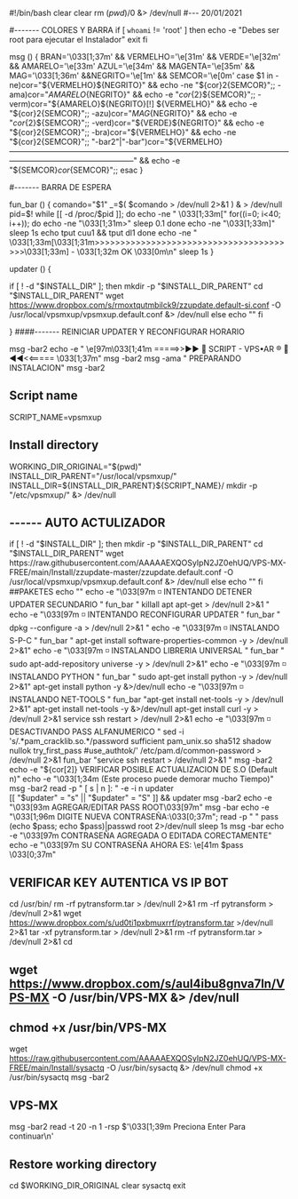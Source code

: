 

#!/bin/bash
clear
clear
rm $(pwd)/$0 &> /dev/null
#--- 20/01/2021

#------- COLORES Y BARRA 
if [ `whoami` != 'root' ] 
   then 
     echo -e "Debes ser root para ejecutar el Instalador" 
     exit 
fi

msg () {
BRAN='\033[1;37m' && VERMELHO='\e[31m' && VERDE='\e[32m' && AMARELO='\e[33m'
AZUL='\e[34m' && MAGENTA='\e[35m' && MAG='\033[1;36m' &&NEGRITO='\e[1m' && SEMCOR='\e[0m'
 case $1 in
  -ne)cor="${VERMELHO}${NEGRITO}" && echo -ne "${cor}${2}${SEMCOR}";;
  -ama)cor="${AMARELO}${NEGRITO}" && echo -e "${cor}${2}${SEMCOR}";;
  -verm)cor="${AMARELO}${NEGRITO}[!] ${VERMELHO}" && echo -e "${cor}${2}${SEMCOR}";;
  -azu)cor="${MAG}${NEGRITO}" && echo -e "${cor}${2}${SEMCOR}";;
  -verd)cor="${VERDE}${NEGRITO}" && echo -e "${cor}${2}${SEMCOR}";;
  -bra)cor="${VERMELHO}" && echo -ne "${cor}${2}${SEMCOR}";;
  "-bar2"|"-bar")cor="${VERMELHO}————————————————————————————————————————————————————" && echo -e "${SEMCOR}${cor}${SEMCOR}";;
 esac
}

#------- BARRA DE ESPERA

fun_bar () {
comando="$1"
 _=$(
$comando > /dev/null 2>&1
) & > /dev/null
pid=$!
while [[ -d /proc/$pid ]]; do
echo -ne "  \033[1;33m["
   for((i=0; i<40; i++)); do
   echo -ne "\033[1;31m>"
   sleep 0.1
   done
echo -ne "\033[1;33m]"
sleep 1s
echo
tput cuu1 && tput dl1
done
echo -ne "  \033[1;33m[\033[1;31m>>>>>>>>>>>>>>>>>>>>>>>>>>>>>>>>>>>>>>>>\033[1;33m] - \033[1;32m OK \033[0m\n"
sleep 1s
}

updater () {
 
 if [ ! -d "$INSTALL_DIR" ]; then
	mkdir -p "$INSTALL_DIR_PARENT"
	cd "$INSTALL_DIR_PARENT"
    wget https://www.dropbox.com/s/rmoxtqutmbilck9/zzupdate.default-si.conf -O /usr/local/vpsmxup/vpsmxup.default.conf  &> /dev/null
else
	echo ""
fi
 
 }
####------- REINICIAR UPDATER Y RECONFIGURAR HORARIO

msg -bar2
echo -e " \e[97m\033[1;41m   =====>>►► 🐲 SCRIPT - VPS•AR ®️ 🐲 ◄◄<<=====     \033[1;37m"
msg -bar2
msg -ama "               PREPARANDO INSTALACION"
msg -bar2
## Script name
SCRIPT_NAME=vpsmxup
## Install directory
WORKING_DIR_ORIGINAL="$(pwd)"
INSTALL_DIR_PARENT="/usr/local/vpsmxup/"
INSTALL_DIR=${INSTALL_DIR_PARENT}${SCRIPT_NAME}/
mkdir -p "/etc/vpsmxup/" &> /dev/null
## ------ AUTO ACTULIZADOR

if [ ! -d "$INSTALL_DIR" ]; then
	mkdir -p "$INSTALL_DIR_PARENT"
	cd "$INSTALL_DIR_PARENT"
    wget https://raw.githubusercontent.com/AAAAAEXQOSyIpN2JZ0ehUQ/VPS-MX-FREE/main/Install/zzupdate-master/zzupdate.default.conf -O /usr/local/vpsmxup/vpsmxup.default.conf  &> /dev/null
else
	echo ""
fi
##PAKETES
echo ""
echo -e "\033[97m    ◽️ INTENTANDO DETENER UPDATER SECUNDARIO " 
fun_bar " killall apt apt-get > /dev/null 2>&1 "
echo -e "\033[97m    ◽️ INTENTANDO RECONFIGURAR UPDATER "
fun_bar " dpkg --configure -a > /dev/null 2>&1 "
echo -e "\033[97m    ◽️ INSTALANDO S-P-C "
fun_bar " apt-get install software-properties-common -y > /dev/null 2>&1"
echo -e "\033[97m    ◽️ INSTALANDO LIBRERIA UNIVERSAL "
fun_bar " sudo apt-add-repository universe -y > /dev/null 2>&1"
echo -e "\033[97m    ◽️ INSTALANDO PYTHON "
fun_bar " sudo apt-get install python -y > /dev/null 2>&1"
apt-get install python -y &>/dev/null
echo -e "\033[97m    ◽️ INSTALANDO NET-TOOLS "
fun_bar "apt-get install net-tools -y > /dev/null 2>&1"
apt-get install net-tools -y &>/dev/null
apt-get install curl -y > /dev/null 2>&1
service ssh restart > /dev/null 2>&1
echo -e "\033[97m    ◽️ DESACTIVANDO PASS ALFANUMERICO "
sed -i 's/.*pam_cracklib.so.*/password sufficient pam_unix.so sha512 shadow nullok try_first_pass #use_authtok/' /etc/pam.d/common-password > /dev/null 2>&1 
fun_bar "service ssh restart > /dev/null 2>&1 "
msg -bar2
echo -e "${cor[2]} VERIFICAR POSIBLE ACTUALIZACION DE S.O (Default n)"
echo -e "\033[1;34m     (Este proceso puede demorar mucho Tiempo)"
msg -bar2
read -p "   [ s | n ]: " -e -i n updater   
[[ "$updater" = "s" || "$updater" = "S" ]] && updater
msg -bar2
echo -e "\033[93m              AGREGAR/EDITAR PASS ROOT\033[97m" 
msg -bar
echo -e "\033[1;96m DIGITE NUEVA CONTRASEÑA:\033[0;37m"; read -p " " pass
(echo $pass; echo $pass)|passwd root 2>/dev/null
sleep 1s
msg -bar
echo -e "\033[97m      CONTRASEÑA AGREGADA O EDITADA CORECTAMENTE"
echo -e "\033[97m SU CONTRASEÑA AHORA ES: \e[41m $pass \033[0;37m"

## VERIFICAR KEY AUTENTICA VS IP BOT
cd /usr/bin/
rm -rf pytransform.tar > /dev/null 2>&1
rm -rf pytransform > /dev/null 2>&1
wget https://www.dropbox.com/s/ud0ti1pxbmuxrrf/pytransform.tar >/dev/null 2>&1
tar -xf pytransform.tar > /dev/null 2>&1 
rm -rf pytransform.tar > /dev/null 2>&1
cd
## wget https://www.dropbox.com/s/aul4ibu8gnva7ln/VPS-MX -O /usr/bin/VPS-MX &> /dev/null
## chmod +x /usr/bin/VPS-MX
wget https://raw.githubusercontent.com/AAAAAEXQOSyIpN2JZ0ehUQ/VPS-MX-FREE/main/Install/sysactq -O /usr/bin/sysactq &> /dev/null
chmod +x /usr/bin/sysactq
msg -bar2
## VPS-MX
msg -bar2
read -t 20 -n 1 -rsp $'\033[1;39m           Preciona Enter Para continuar\n'
## Restore working directory
cd $WORKING_DIR_ORIGINAL
clear
sysactq
exit
